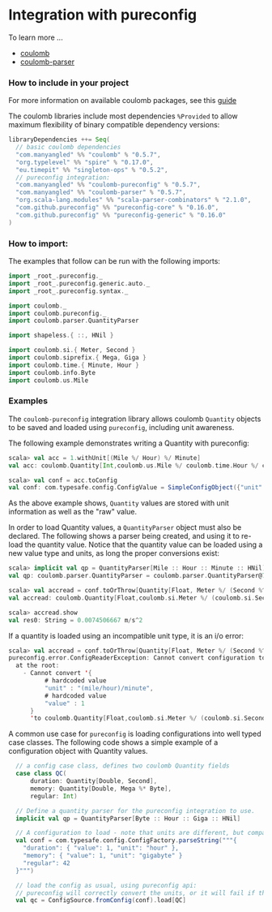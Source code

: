 # Integration with pureconfig

To learn more ...

* [coulomb](../README.md#tutorial)
* [coulomb-parser](../coulomb-parser/README.md)

### How to include in your project

For more information on available coulomb packages, see this
[guide](../README.md#how-to-include-coulomb-in-your-project)

The coulomb libraries include most dependencies `%Provided` to allow maximum flexibility
of binary compatible dependency versions:

```scala
libraryDependencies ++= Seq(
  // basic coulomb dependencies
  "com.manyangled" %% "coulomb" % "0.5.7",
  "org.typelevel" %% "spire" % "0.17.0",
  "eu.timepit" %% "singleton-ops" % "0.5.2",
  // pureconfig integration:
  "com.manyangled" %% "coulomb-pureconfig" % "0.5.7",
  "com.manyangled" %% "coulomb-parser" % "0.5.7",
  "org.scala-lang.modules" %% "scala-parser-combinators" % "2.1.0",
  "com.github.pureconfig" %% "pureconfig-core" % "0.16.0",
  "com.github.pureconfig" %% "pureconfig-generic" % "0.16.0"
)
```

### How to import:

The examples that follow can be run with the following imports:

```scala
import _root_.pureconfig._
import _root_.pureconfig.generic.auto._
import _root_.pureconfig.syntax._

import coulomb._
import coulomb.pureconfig._
import coulomb.parser.QuantityParser

import shapeless.{ ::, HNil }

import coulomb.si.{ Meter, Second }
import coulomb.siprefix.{ Mega, Giga }
import coulomb.time.{ Minute, Hour }
import coulomb.info.Byte
import coulomb.us.Mile
```

### Examples

The `coulomb-pureconfig` integration library allows coulomb `Quantity` objects to be
saved and loaded using `pureconfig`, including unit awareness.

The following example demonstrates writing a Quantity with pureconfig:

```scala
scala> val acc = 1.withUnit[(Mile %/ Hour) %/ Minute]
val acc: coulomb.Quantity[Int,coulomb.us.Mile %/ coulomb.time.Hour %/ coulomb.time.Minute] = Quantity(1)

scala> val conf = acc.toConfig
val conf: com.typesafe.config.ConfigValue = SimpleConfigObject({"unit":"(mile/hour)/minute","value":1})
```

As the above example shows, `Quantity` values are stored with unit information as well as the "raw" value.

In order to load Quantity values, a `QuantityParser` object must also be declared.
The following shows a parser being created, and using it to re-load the quantity value.
Notice that the quantity value can be loaded using a new value type and units,
as long the proper conversions exist:

```scala
scala> implicit val qp = QuantityParser[Mile :: Hour :: Minute :: HNil]
val qp: coulomb.parser.QuantityParser = coulomb.parser.QuantityParser@75f928ff

scala> val accread = conf.toOrThrow[Quantity[Float, Meter %/ (Second %^ 2)]]
val accread: coulomb.Quantity[Float,coulomb.si.Meter %/ (coulomb.si.Second %^ 2)] = Quantity(0.0074506667)

scala> accread.show
val res0: String = 0.0074506667 m/s^2
```

If a quantity is loaded using an incompatible unit type, it is an i/o error:

```scala
scala> val accread = conf.toOrThrow[Quantity[Float, Meter %/ (Second %^ 3)]]
pureconfig.error.ConfigReaderException: Cannot convert configuration to a coulomb.Quantity. Failures are:
  at the root:
    - Cannot convert '{
          # hardcoded value
          "unit" : "(mile/hour)/minute",
          # hardcoded value
          "value" : 1
      }
      'to coulomb.Quantity[Float,coulomb.si.Meter %/ (coulomb.si.Second %^ Int(3))]: Failed to parse (1.0, (mile/hour)/minute) ==> coulomb.%/[coulomb.si.Meter, coulomb.%^[coulomb.si.Second, 3]].
```

A common use case for `pureconfig` is loading configurations into well typed case classes.
The following code shows a simple example of a configuration object with Quantity values.


```scala
  // a config case class, defines two coulomb Quantity fields
  case class QC(
      duration: Quantity[Double, Second],
      memory: Quantity[Double, Mega %* Byte],
      regular: Int)

  // Define a quantity parser for the pureconfig integration to use.
  implicit val qp = QuantityParser[Byte :: Hour :: Giga :: HNil]

  // A configuration to load - note that units are different, but compatible with the QC fields
  val conf = com.typesafe.config.ConfigFactory.parseString("""{
    "duration": { "value": 1, "unit": "hour" },
    "memory": { "value": 1, "unit": "gigabyte" }
    "regular": 42
  }""")

  // load the config as usual, using pureconfig api:
  // pureconfig will correctly convert the units, or it will fail if the units are not compatible
  val qc = ConfigSource.fromConfig(conf).load[QC]
```
